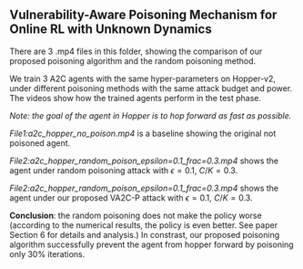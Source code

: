 ## Vulnerability-Aware Poisoning Mechanism for Online RL with Unknown Dynamics



There are 3 .mp4 files in this folder, showing the comparison of our proposed poisoning algorithm and the random poisoning method.

We train 3 A2C agents with the same hyper-parameters on Hopper-v2, under different poisoning methods with the same attack budget and power. The videos show how the trained agents perform in the test phase.

*Note: the goal of the agent in Hopper is to hop forward as fast as possible.*



*File1:a2c_hopper_no_poison.mp4* is a baseline showing the original not poisoned agent.

*File2:a2c_hopper_random_poison_epsilon=0.1_frac=0.3.mp4* shows the agent under random poisoning attack with $\epsilon=0.1$, $C/K=0.3$.

*File2:a2c_hopper_random_poison_epsilon=0.1_frac=0.3.mp4* shows the agent under our proposed VA2C-P attack with $\epsilon=0.1$, $C/K=0.3$.



**Conclusion**: the random poisoning does not make the policy worse (according to the numerical results, the policy is even better. See paper Section 6 for details and analysis.) In constrast, our proposed poisoning algorithm successfully prevent the agent from hopper forward by poisoning only 30% iterations. 